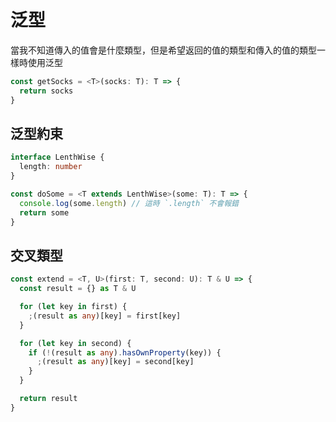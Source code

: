 # 泛型

當我不知道傳入的值會是什麼類型，但是希望返回的值的類型和傳入的值的類型一樣時使用泛型

```typescript
const getSocks = <T>(socks: T): T => {
  return socks
}
```

## 泛型約束

```typescript
interface LenthWise {
  length: number
}

const doSome = <T extends LenthWise>(some: T): T => {
  console.log(some.length) // 這時 `.length` 不會報錯
  return some
}
```

## 交叉類型

```typescript
const extend = <T, U>(first: T, second: U): T & U => {
  const result = {} as T & U

  for (let key in first) {
    ;(result as any)[key] = first[key]
  }

  for (let key in second) {
    if (!(result as any).hasOwnProperty(key)) {
      ;(result as any)[key] = second[key]
    }
  }

  return result
}
```
